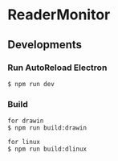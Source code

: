 # ReaderMonitor

## Developments
### Run AutoReload Electron

```
$ npm run dev
```

### Build
```
for drawin
$ npm run build:drawin

for linux
$ npm run build:dlinux
```
